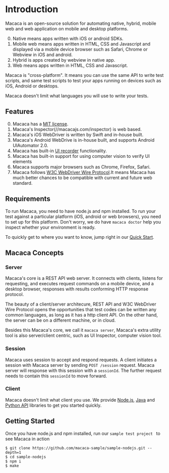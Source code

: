 # Introduction

Macaca is an open-source solution for automating native, hybrid, mobile web and web application on mobile and desktop platforms.

0. Native means apps written with iOS or android SDKs.
0. Mobile web means apps written in HTML, CSS and Javascript and displayed via a mobile device browser such as Safari, Chrome or Webview in iOS and android.
0. Hybrid is apps created by webview in native app.
0. Web means apps written in HTML, CSS and Javascript.

Macaca is "cross-platform". It means you can use the same API to write test scripts, and same test scripts to test your apps running on devices such as iOS, Android or desktops.

Macaca doesn't limit what languages you will use to write your tests.

## Features

0. Macaca has a [MIT license](https://opensource.org/licenses/MIT).
0. Macaca's Inspector(//macacajs.com/inspector) is web based.
0. Macaca's iOS WebDriver is written by Swift and in-house built.
0. Macaca's Android WebDrive is in-house built, and supports Android UIAutomator 2.0.
0. Macaca has built-in [UI recorder](//macacajs.com/recorder) functionality.
0. Macaca has built-in support for using computer vision to verify UI elements
0. Macaca supports major browsers such as Chrome, Firefox, Safari.
0. Macaca follows [W3C WebDriver Wire Protocol](//www.w3.org/TR/webdriver/).It means Macaca has much better chances to be compatible with current and future web standard.

## Requirements

To run Macaca, you need to have node.js and npm installed.
To run your test against a particular platform (iOS, android or web browsers), you need to set up for this platform. Don't worry, we do have `macaca doctor` help you inspect whether your environment is ready.

To quickly get to where you want to know, jump right in our [Quick Start](//macacajs.com/quick-start).

## Macaca Concepts

### Server

Macaca's core is a REST API web server. It connects with clients, listens for requesting, and executes request commands on a mobile device, and a desktop browser, responses with results conforming HTTP response protocol.

The beauty of a client/server architecure, REST API and W3C WebDriver Wire Protocol opens the opportunities that test codes can be written any common languages, as long as it has a http client API. On the other hand, the server can be on a different machine, or in cloud.

Besides this Macaca's core, we call it `macaca server`,  Macaca's extra utility tool is also server/client centric, such as UI Inspector, computer vision tool.

### Session

Macaca uses session to accept and respond requests. A client initiates a session with Macaca server by sending `POST /session` request. Macaca server will response with this session with a `sessionId`. The further request needs to contain this `sessionId` to move forward.

### Client

Macaca doesn't limit what client you use. We provide [Node.js](//macacajs.github.io/macaca-wd/), [Java](//macacajs.github.io/wd.java/) and [Python API](https://macacajs.com/python) libraries to get you started quickly.

## Getting Started

Once you have node.js and npm installed, run our `sample test project ` to see Macaca in action

``` shell
$ git clone https://github.com/macaca-sample/sample-nodejs.git --depth=1
$ cd sample-nodejs
$ npm i
$ make
```
